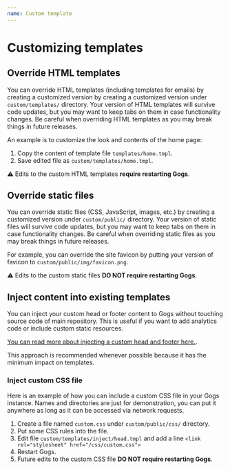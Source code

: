 ```yaml
---
name: Custom template
---
```


# Customizing templates

## Override HTML templates

You can override HTML templates (including templates for emails) by creating a customized version by creating a customized version under `custom/templates/` directory. Your version of HTML templates will survive code updates, but you may want to keep tabs on them in case functionality changes. Be careful when overriding HTML templates as you may break things in future releases.

An example is to customize the look and contents of the home page:

1. Copy the content of template file `templates/home.tmpl`.
2. Save edited file as `custom/templates/home.tmpl`.

:warning: Edits to the custom HTML templates **require restarting Gogs**.

## Override static files

You can override static files (CSS, JavaScript, images, etc.) by creating a customized version under `custom/public/` directory. Your version of static files will survive code updates, but you may want to keep tabs on them in case functionality changes. Be careful when overriding static files as you may break things in future releases.

For example, you can override the site favicon by putting your version of favicon to `custom/public/img/favicon.png`.

:warning: Edits to the custom static files **DO NOT require restarting Gogs**.

## Inject content into existing templates

You can inject your custom head or footer content to Gogs without touching source code of main repository. This is useful if you want to add analytics code or include custom static resources.

[You can read more about injecting a custom head and footer here.](https://discuss.gogs.io/t/how-to-inject-custom-head-and-footer/943).

This approach is recommended whenever possible because it has the minimum impact on templates.

### Inject custom CSS file

Here is an example of how you can include a custom CSS file in your Gogs instance. Names and directories are just for demonstration, you can put it anywhere as long as it can be accessed via network requests.

1. Create a file named `custom.css` under `custom/public/css/` directory.
2. Put some CSS rules into the file.
3. Edit file `custom/templates/inject/head.tmpl` and add a line `<link rel="stylesheet" href="/css/custom.css">`
4. Restart Gogs.
5. Future edits to the custom CSS file **DO NOT require restarting Gogs**.

